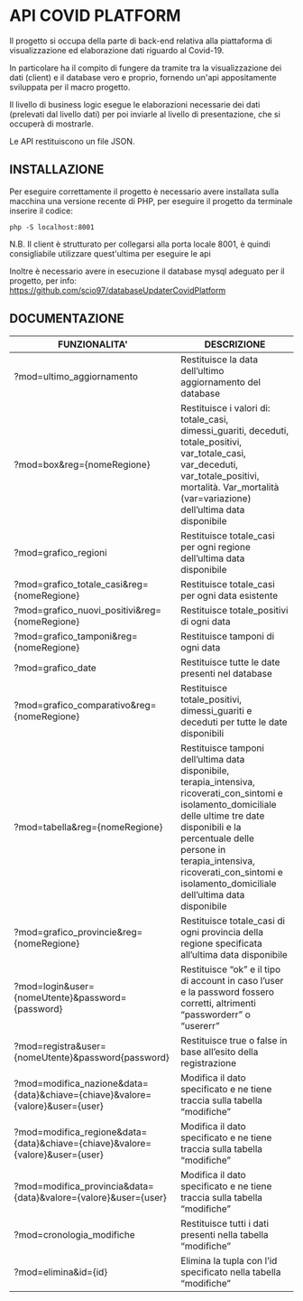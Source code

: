 # API COVID PLATFORM

Il progetto si occupa della parte di back-end relativa alla piattaforma di visualizzazione ed elaborazione dati riguardo al Covid-19.

In particolare ha il compito di fungere da tramite tra la visualizzazione dei dati (client) e il database vero e proprio, fornendo un'api appositamente sviluppata per il macro progetto.

Il livello di business logic esegue le elaborazioni necessarie dei dati (prelevati dal livello dati) per poi inviarle al livello di presentazione, che si occuperà di mostrarle.

Le API restituiscono un file JSON.

## INSTALLAZIONE

Per eseguire correttamente il progetto è necessario avere installata sulla macchina una versione recente di PHP, per eseguire il progetto da terminale inserire il codice:

  ```
  php -S localhost:8001
  ```

N.B. Il client è strutturato per collegarsi alla porta locale 8001, è quindi consigliabile utilizzare quest'ultima per eseguire le api

Inoltre è necessario avere in esecuzione il database mysql adeguato per il progetto, per info: https://github.com/scio97/databaseUpdaterCovidPlatform

## DOCUMENTAZIONE

| FUNZIONALITA'      | DESCRIZIONE |
| --------- | --- |
| ?mod=ultimo_aggiornamento | Restituisce la data dell’ultimo aggiornamento del database |
| ?mod=box&reg={nomeRegione} | Restituisce i valori di: totale_casi, dimessi_guariti, deceduti, totale_positivi, var_totale_casi, var_deceduti, var_totale_positivi, mortalità. Var_mortalità (var=variazione) dell’ultima data disponibile |
| ?mod=grafico_regioni | Restituisce totale_casi per ogni regione dell’ultima data disponibile |
| ?mod=grafico_totale_casi&reg={nomeRegione} | Restituisce totale_casi per ogni data esistente |
| ?mod=grafico_nuovi_positivi&reg={nomeRegione} | Restituisce totale_positivi di ogni data |
| ?mod=grafico_tamponi&reg={nomeRegione} | Restituisce tamponi di ogni data |
| ?mod=grafico_date | Restituisce tutte le date presenti nel database |
| ?mod=grafico_comparativo&reg={nomeRegione} | Restituisce totale_positivi, dimessi_guariti e deceduti per tutte le date disponibili |
| ?mod=tabella&reg={nomeRegione} | Restituisce tamponi dell’ultima data disponibile, terapia_intensiva, ricoverati_con_sintomi e isolamento_domiciliale delle ultime tre date disponibili e la percentuale delle persone in terapia_intensiva, ricoverati_con_sintomi e isolamento_domiciliale dell’ultima data disponibile |
| ?mod=grafico_provincie&reg={nomeRegione} | Restituisce totale_casi di ogni provincia della regione specificata all’ultima data disponibile |
| ?mod=login&user={nomeUtente}&password={password} | Restituisce “ok” e il tipo di account in caso l’user e la password fossero corretti, altrimenti “passworderr” o “usererr” |
| ?mod=registra&user={nomeUtente}&password{password} | Restituisce true o false in base all’esito della registrazione |
| ?mod=modifica_nazione&data={data}&chiave={chiave}&valore={valore}&user={user} | Modifica il dato specificato e ne tiene traccia sulla tabella “modifiche” |
| ?mod=modifica_regione&data={data}&chiave={chiave}&valore={valore}&user={user} | Modifica il dato specificato e ne tiene traccia sulla tabella “modifiche” |
| ?mod=modifica_provincia&data={data}&valore={valore}&user={user} | Modifica il dato specificato e ne tiene traccia sulla tabella “modifiche” |
| ?mod=cronologia_modifiche | Restituisce tutti i dati presenti nella tabella “modifiche” |
| ?mod=elimina&id={id} | Elimina la tupla con l’id specificato nella tabella “modifiche” |
